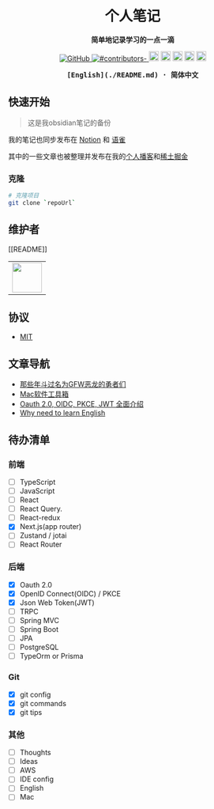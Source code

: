 <h1 align="center">个人笔记</h1>
<p align="center"><b>简单地记录学习的一点一滴</b></p>

<p align="center">

  <a href="https://github.com/misitebao/yakia/blob/main/LICENSE">
    <img alt="GitHub" src="https://img.shields.io/github/license/misitebao/yakia"/>
  </a>
  <a href="https://github.com/misitebao/yakia/blob/main/LICENSE">
    <img alt="#contributors-" src="https://img.shields.io/badge/all_contributors-1-orange.svg?style=flat-square"/>
  </a>
  <img height="20" src="https://img.shields.io/badge/react-%2335495e.svg?style=for-the-badge&logo=react&logoColor=%234FC08D" alt="VueJs" />
  <img height="20" src="https://img.shields.io/badge/vite-%23646CFF.svg?style=for-the-badge&logo=vite&logoColor=white" alt="Vite" />
  <img height="20" src="https://img.shields.io/badge/tailwindcss-%2338B2AC.svg?style=for-the-badge&logo=tailwind-css&logoColor=white" alt="TailwindCSS" />
  <img height="20" src="https://img.shields.io/badge/typescript-%23007ACC.svg?style=for-the-badge&logo=typescript&logoColor=white" alt="TypeScript" />
  <img height="20" src="https://img.shields.io/badge/github-%23121011.svg?style=for-the-badge&logo=github&logoColor=white" alt="GitHub" />
  <br/>

</p>

<div align="center">
<strong>
<samp>
[English](./README.md) · 简体中文

</samp>
</strong>
</div>

## 快速开始

> 这是我obsidian笔记的备份

我的笔记也同步发布在 [Notion](https://www.notion.so/keq) 和 [语雀](https://www.yuque.com/keqing77)

其中的一些文章也被整理并发布在我的[个人播客](https://keqingblog.netlify.app/)和[稀土掘金](https://juejin.cn/user/994371074524862)
### 克隆

```bash
# 克隆项目
git clone `repoUrl`

```

## 维护者
[[README]]
<table>
    <tbody>
        <tr>
            <td>
                <a target="_blank" href="https://github.com/lalalavard"><img width="60px" src="https://avatars.githubusercontent.com/u/48318812?v=4"></a>
            </td>
        </tr>
    </tbody>
</table>

## 协议

- [MIT](https://opensource.org/licenses/MIT)
## 文章导航

- [那些年斗过名为GFW恶龙的勇者们](./文章/那些年斗过名为GFW恶龙的勇者们.md)
- [Mac软件工具箱](./文章/那些年斗过名为GFW恶龙的勇者们.md)
- [Oauth 2.0, OIDC, PKCE, JWT 全面介绍](./Oauth2.0/Oauth.md)
- [Why need to learn English](./English/WhyNeedToLearnEnglish.md)

## 待办清单

### 前端
- [ ] TypeScript
- [ ] JavaScript
- [ ] React
- [ ] React Query.  
- [ ] React-redux   
- [x] Next.js(app router)
- [ ] Zustand / jotai
- [ ] React Router

### 后端
- [x] Oauth 2.0
- [x] OpenID Connect(OIDC)  / PKCE
- [x] Json Web Token(JWT) 
- [ ] TRPC
- [ ] Spring MVC 
- [ ] Spring Boot
- [ ] JPA
- [ ] PostgreSQL
- [ ] TypeOrm or Prisma

### Git
- [x] git config
- [x] git commands
- [x] git tips

### 其他
- [ ] Thoughts
- [ ] Ideas
- [ ] AWS
- [ ] IDE config
- [ ] English
- [ ] Mac
